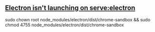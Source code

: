 ## [Electron isn't launching on serve:electron](https://github.com/nklayman/vue-cli-plugin-electron-builder/issues/24#issuecomment-525184109)

sudo chown root node_modules/electron/dist/chrome-sandbox && sudo chmod 4755 node_modules/electron/dist/chrome-sandbox
